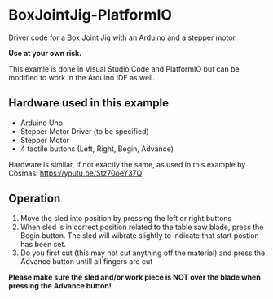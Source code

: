 # BoxJointJig-PlatformIO
Driver code for a Box Joint Jig with an Arduino and a stepper motor.

**Use at your own risk.** 

This examle is done in Visual Studio Code and PlatformIO but can be modified to work in the Arduino IDE as well.

## Hardware used in this example
* Arduino Uno
* Stepper Motor Driver (to be specified)
* Stepper Motor
* 4 tactile buttons (Left, Right, Begin, Advance)

Hardware is similar, if not exactly the same, as used in this example by Cosmas: https://youtu.be/Stz70oeY37Q

## Operation
1. Move the sled into position by pressing the left or right buttons
2. When sled is in correct position related to the table saw blade, press the Begin button. The sled will wibrate slightly to indicate that start postion has been set.
3. Do you first cut (this may not cut anything off the material) and press the Advance button untill all fingers are cut

**Please make sure the sled and/or work piece is NOT over the blade when pressing the Advance button!**
